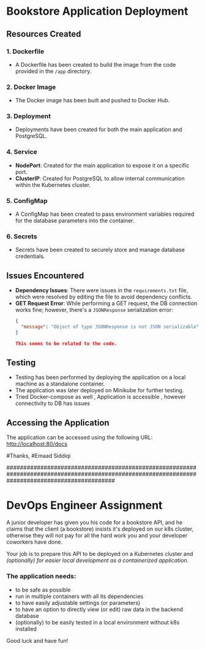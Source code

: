 



# Bookstore Application Deployment

## Resources Created

### 1. Dockerfile
- A Dockerfile has been created to build the image from the code provided in the `/app` directory.

### 2. Docker Image
- The Docker image has been built and pushed to Docker Hub.

### 3. Deployment
- Deployments have been created for both the main application and PostgreSQL.

### 4. Service
- **NodePort**: Created for the main application to expose it on a specific port.
- **ClusterIP**: Created for PostgreSQL to allow internal communication within the Kubernetes cluster.

### 5. ConfigMap
- A ConfigMap has been created to pass environment variables required for the database parameters into the container.

### 6. Secrets
- Secrets have been created to securely store and manage database credentials.

## Issues Encountered

- **Dependency Issues**: There were issues in the `requirements.txt` file, which were resolved by editing the file to avoid dependency conflicts.
- **GET Request Error**: While performing a GET request, the DB connection works fine; however, there's a `JSONResponse` serialization error:
  ```json
  {
    "message": "Object of type JSONResponse is not JSON serializable"
  }

  This seems to be related to the code.

## Testing

- Testing has been performed by deploying the application on a local machine as a standalone container.
- The application was later deployed on Minikube for further testing.
- Tried Docker-compose as well , Application is accessible , however connectivity to DB has issues

## Accessing the Application

The application can be accessed using the following URL:  
[http://localhost:80/docs](http://localhost:80/docs)



#Thanks, 
#Emaad Siddiqi




################################################################################################################################################

# DevOps Engineer Assignment

A junior developer has given you his code for a bookstore API, and he claims that 
the client (a bookstore) insists it's deployed on our k8s cluster, otherwise they will not pay
for all the hard work you and your developer coworkers have done. 

Your job is to prepare this API to be deployed on a Kubernetes cluster and <em>(optionally)
for easier local development as a containerized application.</em>

### The application needs:  
- to be safe as possible
- run in multiple containers with all its dependencies
- to have easily adjustable settings (or parameters)
- to have an option to directly view (or edit) raw data in the backend database
- (optionally) to be easily tested in a local environment
without k8s installed

Good luck and have fun!